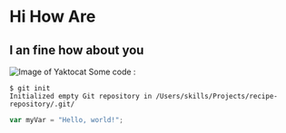 # Hi How Are 
## I an fine how about you

![Image of Yaktocat](https://octodex.github.com/images/yaktocat.png)
Some code : 

```
$ git init
Initialized empty Git repository in /Users/skills/Projects/recipe-repository/.git/
```
``` javascript
var myVar = "Hello, world!";
```
